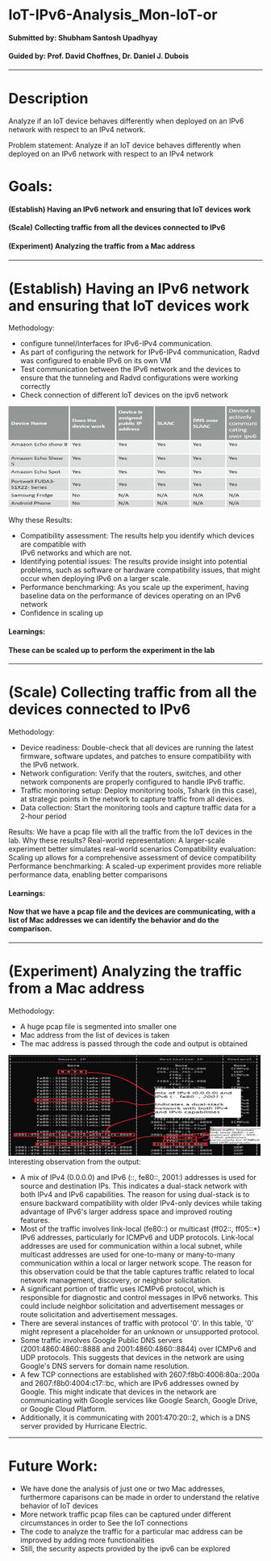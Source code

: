 # IoT-IPv6-Analysis_Mon-IoT-or
#### Submitted by: Shubham Santosh Upadhyay<br>
#### Guided by: Prof. David Choffnes, Dr. Daniel J. Dubois<br>
-----------------------------------------------------------------------------------------
# Description
Analyze if an IoT device behaves differently when deployed on an IPv6 network with respect to an IPv4 network.

Problem statement: 
Analyze if an IoT device behaves differently when deployed on an IPv6 network with respect to an IPv4 network

# Goals: 
#### (Establish) Having an IPv6 network and ensuring that IoT devices work
#### (Scale) Collecting traffic from all the devices connected to IPv6
#### (Experiment) Analyzing the traffic from a Mac address
-----------------------------------------------------------------------------------------
# (Establish) Having an IPv6 network and ensuring that IoT devices work
Methodology:
- configure tunnel/interfaces for IPv6-IPv4 communication.
- As part of configuring the network for IPv6-IPv4 communication, Radvd was configured to enable IPv6 on its own VM
- Test communication between the IPv6 network and the devices 	to ensure that the tunneling and Radvd configurations were working correctly
- Check connection of different IoT devices on the ipv6 network

<img src="image/op2.PNG" height="200" width="500">

Why these Results:
- Compatibility assessment: The results help you identify which devices are compatible with   
  IPv6 networks and which are not.
- Identifying potential issues: The results provide insight into potential problems, such as 
  software or hardware compatibility issues, that might occur when deploying IPv6 on a larger scale.
- Performance benchmarking: As you scale up the experiment, having baseline data on the 
  performance of devices operating on an IPv6 network
- Confidence in scaling up

#### Learnings:
#### These can be scaled up to perform the experiment in the lab
------------------------------------------------------------------------------------------
# (Scale) Collecting traffic from all the devices connected to IPv6
Methodology:
- Device readiness: Double-check that all devices are running the latest firmware, software 
  updates, and patches to ensure compatibility with the IPv6 network.
- Network configuration: Verify that the routers, switches, and other network components are 
  properly configured to handle IPv6 traffic.
- Traffic monitoring setup: Deploy monitoring tools, Tshark (in this case), at strategic 
  points in the network to capture traffic from all devices.
- Data collection: Start the monitoring tools and capture traffic data for a 2-hour period

Results:
We have a pcap file with all the traffic from the IoT devices in the lab.
Why these results?
Real-world representation: A larger-scale experiment better simulates real-world scenarios
Compatibility evaluation: Scaling up allows for a comprehensive assessment of device compatibility
Performance benchmarking: A scaled-up experiment provides more reliable performance data, enabling better comparisons
#### Learnings:
#### Now that we have a pcap file and the devices are communicating, with a list of Mac addresses we can identify the behavior and do the comparison. 
--------------------------------------------------------------------------------------------
# (Experiment) Analyzing the traffic from a Mac address
Methodology:
- A huge pcap file is segmented into smaller one
- Mac address from the list of devices is taken
- The mac address is passed through the code and output is obtained
<img src="image/op1.PNG" height="200" width="500">
Interesting observation from the output:

- A mix of IPv4 (0.0.0.0) and IPv6 (::, fe80::, 2001:) addresses is used for source and 
  destination IPs. This indicates a dual-stack network with both IPv4 and IPv6 capabilities. 
  The reason for using dual-stack is to ensure backward compatibility with older IPv4-only 
  devices while taking advantage of IPv6's larger address space and improved routing features.
- Most of the traffic involves link-local (fe80::) or multicast (ff02::, ff05::*) IPv6 
  addresses, particularly for ICMPv6 and UDP protocols. Link-local addresses are used for 
  communication within a local subnet, while multicast addresses are used for one-to-many or 
  many-to-many communication within a local or larger network scope. The reason for this 
  observation could be that the table captures traffic related to local network management, 
  discovery, or neighbor solicitation.
- A significant portion of traffic uses ICMPv6 protocol, which is responsible for diagnostic 
  and control messages in IPv6 networks. This could include neighbor solicitation and 
  advertisement messages or route solicitation and advertisement messages.
- There are several instances of traffic with protocol '0'. In this table, '0' might represent 
  a placeholder for an unknown or unsupported protocol.
- Some traffic involves Google Public DNS servers (2001:4860:4860::8888 and 
  2001:4860:4860::8844) over ICMPv6 and UDP protocols. This suggests that devices in the 
  network are using Google's DNS servers for domain name resolution.
- A few TCP connections are established with 2607:f8b0:4006:80a::200a and 
  2607:f8b0:4004:c17::bc, which are IPv6 addresses owned by Google. This might indicate that 
  devices in the network are communicating with Google services like Google Search, Google 
  Drive, or Google Cloud Platform.
- Additionally, it is communicating with 2001:470:20::2, which is a DNS server provided by 
  Hurricane Electric.
----------------------------------------------------------------------------------------------
# Future Work:

- We have done the analysis of just one or two Mac addresses, furthermore caparisons can be 
  made in order to understand the relative behavior of IoT devices
- More network traffic pcap files can be captured under different circumstances in order to 
  See the IoT connections
- The code to analyze the traffic for a particular mac address can be improved by adding more 
  functionalities
- Still, the security aspects provided by the ipv6 can be explored


